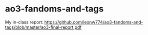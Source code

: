 # ao3-fandoms-and-tags
My in-class report: https://github.com/leonw774/ao3-fandoms-and-tags/blob/master/ao3-final-report.pdf